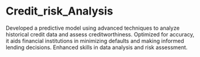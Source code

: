 # Credit_risk_Analysis
Developed a predictive model using advanced techniques to analyze historical credit data and assess creditworthiness. Optimized for accuracy, it aids financial institutions in minimizing defaults and making informed lending decisions. Enhanced skills in data analysis and risk assessment.
